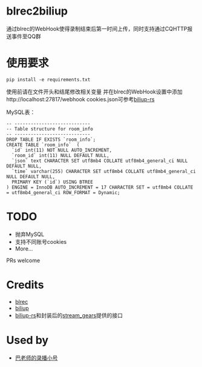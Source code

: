 # blrec2biliup

通过blrec的WebHook使得录制结束后第一时间上传，同时支持通过CQHTTP报送事件至QQ群

# 使用要求

```
pip install -e requirements.txt
```

使用前请在文件开头和结尾修改相关变量
并在blrec的WebHook设置中添加http://localhost:27817/webhook
cookies.json可参考[biliup-rs](https://github.com/ForgQi/biliup-rs)

MySQL表：
```
-- ----------------------------
-- Table structure for room_info
-- ----------------------------
DROP TABLE IF EXISTS `room_info`;
CREATE TABLE `room_info`  (
  `id` int(11) NOT NULL AUTO_INCREMENT,
  `room_id` int(11) NULL DEFAULT NULL,
  `json` text CHARACTER SET utf8mb4 COLLATE utf8mb4_general_ci NULL DEFAULT NULL,
  `time` varchar(255) CHARACTER SET utf8mb4 COLLATE utf8mb4_general_ci NULL DEFAULT NULL,
  PRIMARY KEY (`id`) USING BTREE
) ENGINE = InnoDB AUTO_INCREMENT = 17 CHARACTER SET = utf8mb4 COLLATE = utf8mb4_general_ci ROW_FORMAT = Dynamic;
```

# TODO

 - 抛弃MySQL
 - 支持不同账号cookies
 - More...

PRs welcome

# Credits

 - [blrec](https://github.com/acgnhiki/blrec)
 - [biliup](https://github.com/biliup/biliup)
 - [biliup-rs](https://github.com/ForgQi/biliup-rs)和封装后的[stream_gears](https://github.com/biliup/stream-gears)提供的接口

 # Used by
 - [巴老师的录播小号](https://space.bilibili.com/1191162350)
